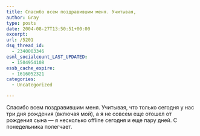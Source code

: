 ```yaml
---
title: Спасибо всем поздравившим меня. Учитывая,
author: Gray
type: posts
date: 2004-08-27T13:50:51+00:00
excerpt:
url: /5201
dsq_thread_id:
  - 2340003346
esml_socialcount_LAST_UPDATED:
  - 1504954108
essb_cache_expire:
  - 1616052321
categories:
  - Uncategorized

---
```








Спасибо всем поздравившим меня. Учитывая, что только сегодня у нас три дня рождения (включая мой), а я не совсем еще отошел от рождения сына &#8212; я несколько offline сегодня и еще пару дней. С понедельника полегчает.